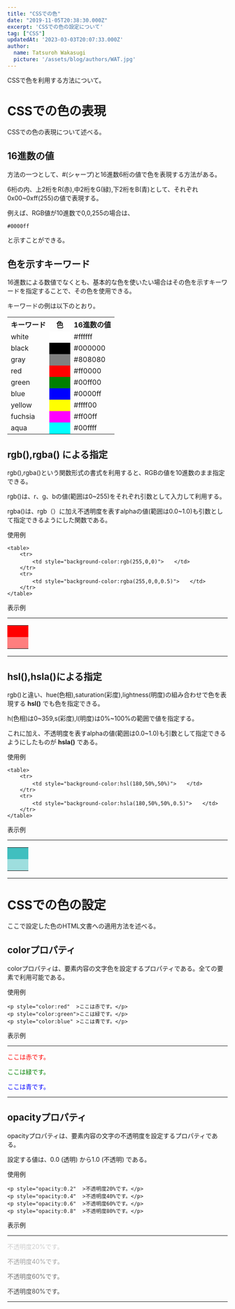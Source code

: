 ```yaml
---
title: "CSSでの色"
date: "2019-11-05T20:38:30.000Z"
excerpt: 'CSSでの色の設定について'
tag: ["CSS"]
updatedAt: '2023-03-03T20:07:33.000Z'
author:
  name: Tatsuroh Wakasugi
  picture: '/assets/blog/authors/WAT.jpg'
---
```


CSSで色を利用する方法について。
# CSSでの色の表現

CSSでの色の表現について述べる。


## 16進数の値

方法の一つとして、#(シャープ)と16進数6桁の値で色を表現する方法がある。

6桁の内、上2桁をR(赤),中2桁をG(緑),下2桁をB(青)として、それぞれ0x00~0xff(255)の値で表現する。

例えば、RGB値が10進数で0,0,255の場合は、

```
#0000ff
```

と示すことができる。


## 色を示すキーワード

16進数による数値でなくとも、基本的な色を使いたい場合はその色を示すキーワードを指定することで、その色を使用できる。

キーワードの例は以下のとおり。


<table>
    <tr>
        <th>キーワード</th>
        <th>色</th>
        <th>16進数の値</th>
    </tr>
    <tr>
        <td>white</td>
        <td style="background-color:white">　　</td>
        <td>#ffffff</td>
    </tr>
    <tr>
        <td>black</td>
        <td style="background-color:black">　　</td>
        <td>#000000</td>
    </tr>
    <tr>
        <td>gray</td>
        <td style="background-color:gray">　　</td>
        <td>#808080</td>
    </tr>
    <tr>
        <td>red</td>
        <td style="background-color:red">　　</td>
        <td>#ff0000</td>
    </tr>
    <tr>
        <td>green</td>
        <td style="background-color:green">　　</td>
        <td>#00ff00</td>
    </tr>
    <tr>
        <td>blue</td>
        <td style="background-color:blue">　　</td>
        <td>#0000ff</td>
    </tr>
    <tr>
        <td>yellow</td>
        <td style="background-color:yellow">　　</td>
        <td>#ffff00</td>
    </tr>
    <tr>
        <td>fuchsia</td>
        <td style="background-color:fuchsia">　　</td>
        <td>#ff00ff</td>
    </tr>
    <tr>
        <td>aqua</td>
        <td style="background-color:aqua">　　</td>
        <td>#00ffff</td>
    </tr>
</table>


## rgb(),rgba() による指定

rgb(),rgba()という関数形式の書式を利用すると、RGBの値を10進数のまま指定できる。

rgb()は、r、g、bの値(範囲は0~255)をそれぞれ引数として入力して利用する。

rgba()は、rgb（）に加え不透明度を表すalphaの値(範囲は0.0~1.0)も引数として指定できるようにした関数である。

使用例

```
<table>
    <tr>
        <td style="background-color:rgb(255,0,0)">　　</td>
    </tr>
    <tr>
        <td style="background-color:rgba(255,0,0,0.5)">　　</td>
    </tr>
</table>
```

表示例

<hr>
<table>
    <tr>
        <td style="background-color:rgb(255,0,0)">　　</td>
    </tr>
    <tr>
        <td style="background-color:rgba(255,0,0,0.5)">　　</td>
    </tr>
</table>
<hr>

## hsl(),hsla()による指定

rgb()と違い、hue(色相),saturation(彩度),lightness(明度)の組み合わせで色を表現する **hsl()** でも色を指定できる。

h(色相)は0~359,s(彩度),l(明度)は0%~100%の範囲で値を指定する。

これに加え、不透明度を表すalphaの値(範囲は0.0~1.0)も引数として指定できるようにしたものが **hsla()** である。

使用例

```
<table>
    <tr>
        <td style="background-color:hsl(180,50%,50%)">　　</td>
    </tr>
    <tr>
        <td style="background-color:hsla(180,50%,50%,0.5)">　　</td>
    </tr>
</table>
```

表示例

<hr>
<table>
    <tr>
        <td style="background-color:hsl(180,50%,50%)">　　</td>
    </tr>
    <tr>
        <td style="background-color:hsla(180,50%,50%,0.5)">　　</td>
    </tr>
</table>
<hr>


# CSSでの色の設定

ここで設定した色のHTML文書への適用方法を述べる。

## colorプロパティ

colorプロパティは、要素内容の文字色を設定するプロパティである。全ての要素で利用可能である。

使用例

```
<p style="color:red"  >ここは赤です。</p>
<p style="color:green">ここは緑です。</p>
<p style="color:blue" >ここは青です。</p>
```

表示例

<hr>
<p style="color:red"  >ここは赤です。</p>
<p style="color:green">ここは緑です。</p>
<p style="color:blue" >ここは青です。</p>
<hr>


## opacityプロパティ

opacityプロパティは、要素内容の文字の不透明度を設定するプロパティである。

設定する値は、0.0 (透明) から1.0 (不透明) である。

使用例

```
<p style="opacity:0.2"  >不透明度20%です。</p>
<p style="opacity:0.4"  >不透明度40%です。</p>
<p style="opacity:0.6"  >不透明度60%です。</p>
<p style="opacity:0.8"  >不透明度80%です。</p>
```

表示例

<hr>
<p style="opacity:0.2"  >不透明度20%です。</p>
<p style="opacity:0.4"  >不透明度40%です。</p>
<p style="opacity:0.6"  >不透明度60%です。</p>
<p style="opacity:0.8"  >不透明度80%です。</p>
<hr>
